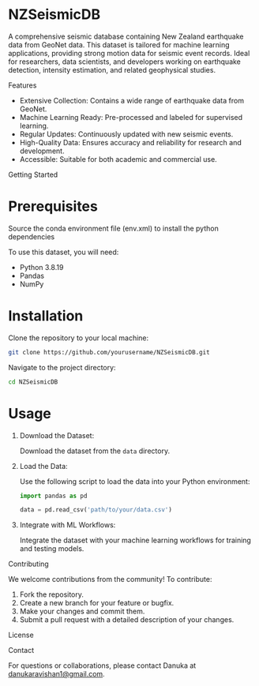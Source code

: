 # NZSeismicDB
A comprehensive seismic database containing New Zealand earthquake data from GeoNet data. This dataset is tailored for machine learning applications, providing strong motion data for seismic event records. Ideal for researchers, data scientists, and developers working on earthquake detection, intensity estimation, and related geophysical studies.

 Features

- Extensive Collection: Contains a wide range of earthquake data from GeoNet.
- Machine Learning Ready: Pre-processed and labeled for supervised learning.
- Regular Updates: Continuously updated with new seismic events.
- High-Quality Data: Ensures accuracy and reliability for research and development.
- Accessible: Suitable for both academic and commercial use.

 Getting Started

# Prerequisites
Source the conda environment file (env.xml) to install the python dependencies

To use this dataset, you will need:

- Python 3.8.19
- Pandas
- NumPy

# Installation

Clone the repository to your local machine:

```bash
git clone https://github.com/yourusername/NZSeismicDB.git
```

Navigate to the project directory:

```bash
cd NZSeismicDB
```

# Usage

1. Download the Dataset:

   Download the dataset from the `data` directory.

2. Load the Data:

   Use the following script to load the data into your Python environment:

   ```python
   import pandas as pd

   data = pd.read_csv('path/to/your/data.csv')
   ```

3. Integrate with ML Workflows:

   Integrate the dataset with your machine learning workflows for training and testing models.

 Contributing

We welcome contributions from the community! To contribute:

1. Fork the repository.
2. Create a new branch for your feature or bugfix.
3. Make your changes and commit them.
4. Submit a pull request with a detailed description of your changes.

 License


 Contact

For questions or collaborations, please contact Danuka at danukaravishan1@gmail.com.
